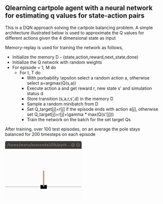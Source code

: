 ## **Qlearning cartpole agent with a neural network for estimating q values for state-action pairs**

This is a DQN approach solving the cartpole balancing problem. A simple architecture illustrated below is used to approximate the Q values for different actions given the 4 dimensional state as input

Memory-replay is used for training the network as follows,

* Initialize the memory D - (state,action,reward,next_state,done)
* Initialize the Q network with random weights
* For episode = 1, M do
	* For t, T do
		* With porbability \epsilon select a random action a, otherwise select a=argmax(Q(s,a))
		* Execute action a and get reward r, new state s' and simulation status d
		* Store transition (s,a,r,s',d) in the memory D
		* Sample a random minibatch from D
		* Set Q_target[j]=r[j] if the episode ends with action a[j], otherwise set Q_target[j]=r[j]+\gamma * max(Q(s'[j]))
		* Train the network on the batch for the set target Qs


After training, over 100 test episodes, on an average the pole stays balanced for 200 timesteps on each episode

<img src="./readme_utils/test1.gif" width=250/>